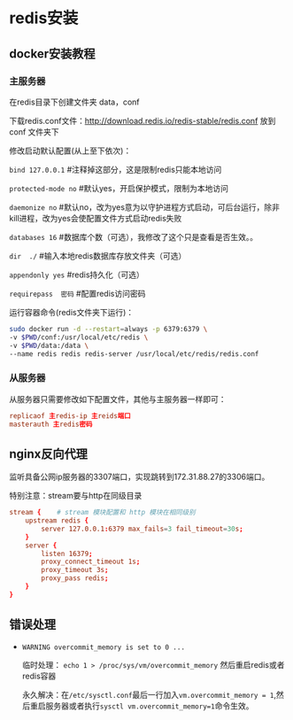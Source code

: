 # redis安装

## docker安装教程

### 主服务器

在redis目录下创建文件夹 data，conf

下载redis.conf文件：http://download.redis.io/redis-stable/redis.conf 放到 conf 文件夹下

修改启动默认配置(从上至下依次)：

`bind 127.0.0.1` #注释掉这部分，这是限制redis只能本地访问

`protected-mode no` #默认yes，开启保护模式，限制为本地访问

`daemonize no` #默认no，改为yes意为以守护进程方式启动，可后台运行，除非kill进程，改为yes会使配置文件方式启动redis失败

`databases 16` #数据库个数（可选），我修改了这个只是查看是否生效。。

`dir  ./` #输入本地redis数据库存放文件夹（可选）

`appendonly yes` #redis持久化（可选）

`requirepass  密码` #配置redis访问密码

运行容器命令(redis文件夹下运行)：

```bash
sudo docker run -d --restart=always -p 6379:6379 \
-v $PWD/conf:/usr/local/etc/redis \
-v $PWD/data:/data \
--name redis redis redis-server /usr/local/etc/redis/redis.conf
```

### 从服务器

从服务器只需要修改如下配置文件，其他与主服务器一样即可：

```conf
replicaof 主redis-ip 主reids端口
masterauth 主redis密码
```

## nginx反向代理

监听具备公网ip服务器的3307端口，实现跳转到172.31.88.27的3306端口。

特别注意：stream要与http在同级目录  

```conf
stream {    # stream 模块配置和 http 模块在相同级别
    upstream redis {
        server 127.0.0.1:6379 max_fails=3 fail_timeout=30s;
    }
    server {
        listen 16379;
        proxy_connect_timeout 1s;
        proxy_timeout 3s;
        proxy_pass redis;
    }
}
```

## 错误处理

* `WARNING overcommit_memory is set to 0 ...` 

    临时处理： `echo 1 > /proc/sys/vm/overcommit_memory` 然后重启redis或者redis容器

    永久解决：在`/etc/sysctl.conf`最后一行加入`vm.overcommit_memory = 1`,然后重启服务器或者执行`sysctl vm.overcommit_memory=1`命令生效。